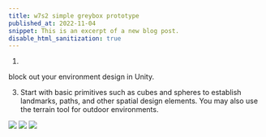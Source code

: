 ```yaml
---
title: w7s2 simple greybox prototype
published_at: 2022-11-04
snippet: This is an excerpt of a new blog post.
disable_html_sanitization: true
---
```



1.
block out your environment design in Unity. 

3. Start with basic primitives such as cubes and spheres to establish landmarks, paths, and other spatial design elements. You may also use the terrain tool for outdoor environments. 



![ ](w7/4.png)
![ ](w7/5.png)
![ ](w7/6.png)